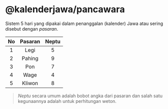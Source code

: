 # @kalenderjawa/pancawara

Sistem 5 hari yang dipakai dalam penanggalan (kalender) Jawa atau sering disebut dengan _pasaran_.

| No  | Pasaran | Neptu |
| :-: | :-----: | :---: |
|  1  |  Legi   |   5   |
|  2  | Pahing  |   9   |
|  3  |   Pon   |   7   |
|  4  |  Wage   |   4   |
|  5  | Kliwon  |   8   |

> *Neptu* secara umum adalah bobot angka dari pasaran dan salah satu kegunaannya adalah untuk perhitungan weton.

